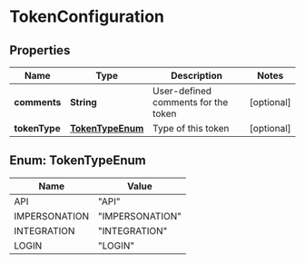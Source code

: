 
# TokenConfiguration

## Properties
Name | Type | Description | Notes
------------ | ------------- | ------------- | -------------
**comments** | **String** | User-defined comments for the token |  [optional]
**tokenType** | [**TokenTypeEnum**](#TokenTypeEnum) | Type of this token |  [optional]


<a name="TokenTypeEnum"></a>
## Enum: TokenTypeEnum
Name | Value
---- | -----
API | &quot;API&quot;
IMPERSONATION | &quot;IMPERSONATION&quot;
INTEGRATION | &quot;INTEGRATION&quot;
LOGIN | &quot;LOGIN&quot;



